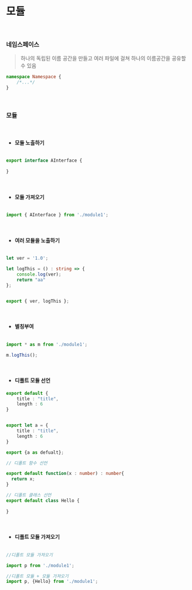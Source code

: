 # 모듈

<br>

### 네임스페이스

> 하나의 독립된 이름 공간을 만들고 여러 파일에 걸쳐 하나의 이름공간을 공유할 수 있음


```typescript
namespace Namespace {
    /*...*/
}
``` 

<br>


### 모듈

<br>

- #### 모듈 노출하기

```typescript

export interface AInterface {
    
}

```

<br>

- #### 모듈 가져오기


```typescript

import { AInterface } from './module1';

```


<br>

- #### 여러 모듈을 노출하기

```typescript

let ver = '1.0';

let logThis = () : string => {
    console.log(ver);
    return "aa"
};


export { ver, logThis };

```

<br>

- #### 별칭부여 

```typescript

import * as m from './module1';

m.logThis();

```

<br>

- #### 디폴트 모듈 선언

```typescript
export default {
    title : "title",
    length : 6
}


export let a = {
    title : "title",
    length : 6
}

export {a as defualt};

// 디폴트 함수 선언

export default function(x : number) : number{
  return x;
}

// 디폴트 클래스 선언
export default class Hello {
  
}
```

<br>

- #### 디폴트 모듈 가져오기 

```typescript

//디폴트 모듈 가져오기

import p from './module1'; 

//디폴트 모듈 + 모듈 가져오기
import p, {Hello} from './module1';
```